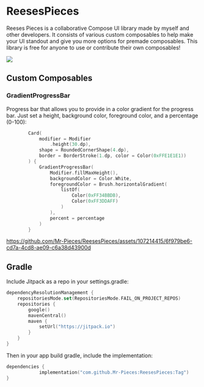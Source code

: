 # ReesesPieces
Reeses Pieces is a collaborative Compose UI library made by myself and other developers. It consists of various custom composables to help make your UI standout and give you more options for premade composables. This library is free for anyone to use or contribute their own composables!

[![](https://jitpack.io/v/Mr-Pieces/ReesesPieces.svg)](https://jitpack.io/#Mr-Pieces/ReesesPieces)

## Custom Composables
### GradientProgressBar
Progress bar that allows you to provide in a color gradient for the progress bar. Just set a height, background color, foreground color, and a percentage (0-100):

```Kotlin
        Card(
            modifier = Modifier
                .height(30.dp),
            shape = RoundedCornerShape(4.dp),
            border = BorderStroke(1.dp, color = Color(0xFFE1E1E1))
        ) {
            GradientProgressBar(
                Modifier.fillMaxHeight(),
                backgroundColor = Color.White,
                foregroundColor = Brush.horizontalGradient(
                    listOf(
                        Color(0xFF34BBDB),
                        Color(0xFF3DDAFF)
                    )
                ),
                percent = percentage
            )
        }
```

https://github.com/Mr-Pieces/ReesesPieces/assets/107214415/6f979be6-cd7a-4cd8-ae09-c6a38d43900d

## Gradle
Include Jitpack as a repo in your settings.gradle:

```Kotlin
dependencyResolutionManagement {
    repositoriesMode.set(RepositoriesMode.FAIL_ON_PROJECT_REPOS)
    repositories {
        google()
        mavenCentral()
        maven {
            setUrl("https://jitpack.io")
        }
    }
}
```

Then in your app build gradle, include the implementation:

```Kotlin
dependencies {
	        implementation("com.github.Mr-Pieces:ReesesPieces:Tag")
}
```
